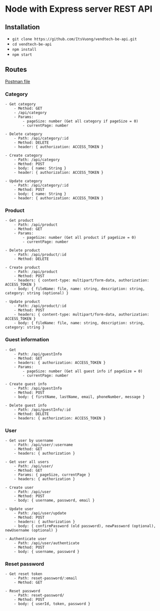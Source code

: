 # Node with Express server REST API

## Installation

- `git clone https://github.com/ItsVuong/vendtech-be-api.git`
- `cd vendtech-be-api`
- `npm install`
- `npm start`

## Routes
[Postman file](./vendtech.postman_collection.json)
### Category
    - Get category
        - Method: GET
        - /api/category
        - Params: 
            - pageSize: number (Get all category if pageSize = 0)
            - currentPage: number

    - Delete category
        - Path: /api/category/:id
        - Method: DELETE
        - header: { authorization: ACCESS_TOKEN }

    - Create category 
        - Path: /api/category
        - Method: POST
        - body: { name: String }
        - header: { authorization: ACCESS_TOKEN }

    - Update category
        - Path: /api/category/:id
        - Method: POST
        - body: { name: String }
        - header: { authorization: ACCESS_TOKEN }

### Product
    - Get product
        - Path: /api/product
        - Method: GET
        - Params: 
            - pageSize: number (Get all product if pageSize = 0)
            - currentPage: number

    - Delete product
        - Path: /api/product/:id
        - Method: DELETE

    - Create product 
        - Path: /api/product
        - Method: POST
        - headers: { content-type: multipart/form-data, authorization: ACCESS_TOKEN }
        - body: { fileName: file, name: string, description: string, category: string (optional) }

    - Update product
        - Path: /api/product/:id
        - Method: POST
        - headers: { content-type: multipart/form-data, authorization: ACCESS_TOKEN }
        - body: { fileName: file, name: string, description: string, category: string }

### Guest information
    - Get 
        - Path: /api/guestInfo
        - Method: GET
        - headers: { authorization: ACCESS_TOKEN }
        - Params: 
            - pageSize: number (Get all guest info if pageSize = 0)
            - currentPage: number

    - Create guest info
        - Path: /api/guestInfo
        - Method: POST
        - body: { firstName, lastName, email, phoneNumber, message }

    - Delete guest info
        - Path: /api/guestInfo/:id
        - Method: DELETE
        - headers: { authorization: ACCESS_TOKEN }

### User
    - Get user by username
        - Path: /api/user/:username
        - Method: GET
        - headers: { authorization }

    - Get user all users
        - Path: /api/user/
        - Method: GET
        - Params: { pageSize, currentPage }
        - headers: { authorization }

    - Create user
        - Path: /api/user
        - Method: POST
        - body: { username, password, email }

    - Update user
        - Path: /api/user/update
        - Method: POST
        - headers: { authorization }
        - body: { confirmPassword (old password), newPassword (optional), newUsername (optional) }

    - Authenticate user
        - Path: /api/user/authenticate
        - Method: POST
        - body: { username, password }

### Reset password
    - Get reset token
        - Path: reset-password/:email
        - Method: GET

    - Reset password
        - Path: reset-password/
        - Method: POST
        - body: { userId, token, password }